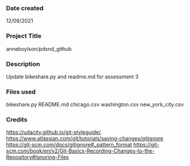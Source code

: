 ### Date created
12/09/2021

### Project Title
anneboylson/pdsnd_github

### Description
Update bikeshare.py and readme.md for assessment 3

### Files used
bikeshare.py
README.md
chicago.csv
washington.csv
new_york_city.csv

### Credits
https://udacity.github.io/git-styleguide/.
https://www.atlassian.com/git/tutorials/saving-changes/gitignore
https://git-scm.com/docs/gitignore#_pattern_format
https://git-scm.com/book/en/v2/Git-Basics-Recording-Changes-to-the-Repository#Ignoring-Files